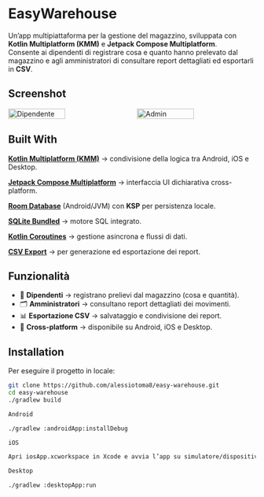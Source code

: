 
# EasyWarehouse

Un’app multipiattaforma per la gestione del magazzino, sviluppata con **Kotlin Multiplatform (KMM)** e **Jetpack Compose Multiplatform**.  
Consente ai dipendenti di registrare cosa e quanto hanno prelevato dal magazzino e agli amministratori di consultare report dettagliati ed esportarli in **CSV**.

## Screenshot
<div style="display: flex; justify-content: space-between;">

  <img src="https://github.com/user-attachments/assets/62b4bb45-4121-404d-98ca-c67a791ddc4d" alt="Dipendente" style="width: 48%;" />
  <img src="https://github.com/user-attachments/assets/ecc3713e-b350-4b3e-95c3-9da072ff3822" alt="Admin" style="width: 48%;" />

</div>

## Built With

**[Kotlin Multiplatform (KMM)](https://kotlinlang.org/lp/multiplatform/)** → condivisione della logica tra Android, iOS e Desktop.  

**[Jetpack Compose Multiplatform](https://www.jetbrains.com/lp/compose-multiplatform/)** → interfaccia UI dichiarativa cross-platform.  

**[Room Database](https://developer.android.com/jetpack/androidx/releases/room)** (Android/JVM) con **KSP** per persistenza locale.  

**[SQLite Bundled](https://github.com/touchlab/SQLiter)** → motore SQL integrato.  

**[Kotlin Coroutines](https://kotlinlang.org/docs/coroutines-overview.html)** → gestione asincrona e flussi di dati.  

**[CSV Export](https://commons.apache.org/proper/commons-csv/)** → per generazione ed esportazione dei report.  

## Funzionalità

- 👷 **Dipendenti** → registrano prelievi dal magazzino (cosa e quantità).  
- 🗂️ **Amministratori** → consultano report dettagliati dei movimenti.  
- 📊 **Esportazione CSV** → salvataggio e condivisione dei report.  
- 📱 **Cross-platform** → disponibile su Android, iOS e Desktop.  

## Installation

Per eseguire il progetto in locale:

```bash
git clone https://github.com/alessiotoma8/easy-warehouse.git
cd easy-warehouse
./gradlew build

Android

./gradlew :androidApp:installDebug

iOS

Apri iosApp.xcworkspace in Xcode e avvia l’app su simulatore/dispositivo.

Desktop

./gradlew :desktopApp:run
